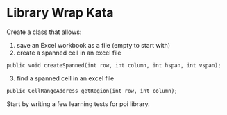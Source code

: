 Library Wrap Kata
=================

Create a class that allows:

1. save an Excel workbook as a file (empty to start with)
2. create a spanned cell in an excel file
```
public void createSpanned(int row, int column, int hspan, int vspan);
```

3. find a spanned cell in an excel file
 ```
 public CellRangeAddress getRegion(int row, int column);
 ``` 
 
Start by writing a few learning tests for poi library.
